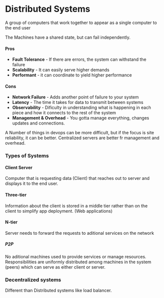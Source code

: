 # Distributed Systems

A group of computers that work together to appear as a single computer to the end user

The Machines have a shared state, but can fail independently.

#### Pros
- **Fault Tolerance** - If there are errors, the system can withstand the failure
- **Scalability** - It can easily serve higher demands
- **Performant** - it can coordinate to yield higher performance

#### Cons 
- **Network Failure** - Adds another point of failure to your system
- **Latency** - The time it takes for data to transmit between systems
- **Observability** - Dificulty in understanding what is happening in each piece and how it connects to the rest of the system
- **Management & Overhead** - You gotta manage everything, changes updates and connections. 

A Number of things in devops can be more difficult, but if the focus is site reliability, it can be better. Centralized servers are better fr management and overhead.

### Types of Systems

#### Client Server
Computer that is requesting data (Client) that reaches out to server and displays it to the end user.

#### Three-tier
Information about the client is stored in a middle tier rather than on the client to simplify app deployment. (Web applications)

#### N-tier
Server needs to forward the requests to aditional services on the network

##### P2P
No aditional machines used to provide services or manage resources. Responsibilities are uniformly distributed among machines in the system (peers) which can serve as either client or server.

### Decentralized systems
Different than Distributed systems like load balancer. 

